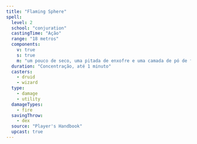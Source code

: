 ```yaml
---
title: "Flaming Sphere"
spell:
  level: 2
  school: "conjuration"
  castingTime: "Ação"
  range: "18 metros"
  components:
    v: true
    s: true
    m: "um pouco de seco, uma pitada de enxofre e uma camada de pó de ferro"
  duration: "Concentração, até 1 minuto"
  casters:
    - druid
    - wizard
  type:
    - damage
    - utility
  damageTypes:
    - fire
  savingThrow:
    - dex
  source: "Player's Handbook"
  upcast: true
---
```

